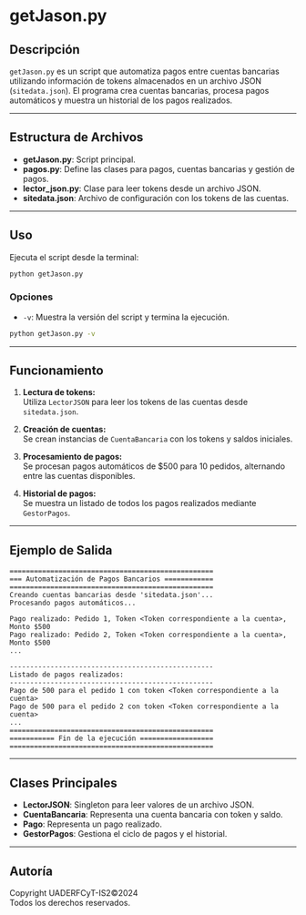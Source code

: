 # getJason.py

## Descripción

`getJason.py` es un script que automatiza pagos entre cuentas bancarias utilizando información de tokens almacenados en un archivo JSON (`sitedata.json`). El programa crea cuentas bancarias, procesa pagos automáticos y muestra un historial de los pagos realizados.

---

## Estructura de Archivos

- **getJason.py**: Script principal.
- **pagos.py**: Define las clases para pagos, cuentas bancarias y gestión de pagos.
- **lector_json.py**: Clase para leer tokens desde un archivo JSON.
- **sitedata.json**: Archivo de configuración con los tokens de las cuentas.

---

## Uso

Ejecuta el script desde la terminal:

```sh
python getJason.py
```

### Opciones

- `-v`: Muestra la versión del script y termina la ejecución.

```sh
python getJason.py -v
```

---

## Funcionamiento

1. **Lectura de tokens:**  
   Utiliza `LectorJSON` para leer los tokens de las cuentas desde `sitedata.json`.

2. **Creación de cuentas:**  
   Se crean instancias de `CuentaBancaria` con los tokens y saldos iniciales.

3. **Procesamiento de pagos:**  
   Se procesan pagos automáticos de $500 para 10 pedidos, alternando entre las cuentas disponibles.

4. **Historial de pagos:**  
   Se muestra un listado de todos los pagos realizados mediante `GestorPagos`.

---

## Ejemplo de Salida

```
==================================================
=== Automatización de Pagos Bancarios ============
==================================================
Creando cuentas bancarias desde 'sitedata.json'...
Procesando pagos automáticos...

Pago realizado: Pedido 1, Token <Token correspondiente a la cuenta>, Monto $500
Pago realizado: Pedido 2, Token <Token correspondiente a la cuenta>, Monto $500
...

--------------------------------------------------
Listado de pagos realizados:
--------------------------------------------------
Pago de 500 para el pedido 1 con token <Token correspondiente a la cuenta>
Pago de 500 para el pedido 2 con token <Token correspondiente a la cuenta>
...
==================================================
=========== Fin de la ejecución ==================
==================================================
```

---

## Clases Principales

- **LectorJSON**: Singleton para leer valores de un archivo JSON.
- **CuentaBancaria**: Representa una cuenta bancaria con token y saldo.
- **Pago**: Representa un pago realizado.
- **GestorPagos**: Gestiona el ciclo de pagos y el historial.

---

## Autoría

Copyright UADERFCyT-IS2©2024  
Todos los derechos reservados.